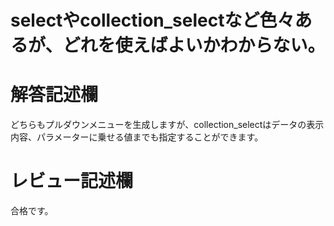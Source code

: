 # selectやcollection_selectなど色々あるが、どれを使えばよいかわからない。
# 解答記述欄

どちらもプルダウンメニューを生成しますが、collection_selectはデータの表示内容、パラメーターに乗せる値までも指定することができます。





# レビュー記述欄
合格です。
